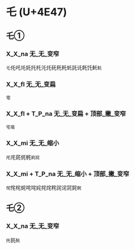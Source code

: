 # 乇 (U+4E47)

## 乇①

### X_X_na 无_无_变窄
`乇`仛吒圫奼托杔汑灹矺秅籷虴託讬飥饦魠`馲`

### X_X_fl 无_无_变扁
`䨋`

### X_X_fl + T_P_na 无_无_变扁 + 顶部_撇_变窄
`宅亳`

### X_X_mi 无_无_缩小 
`厇`㡯䒲侂䅊`㢉䆛`

### X_X_mi + T_P_na 无_无_缩小 + 顶部_撇_变窄
`侘`㤞㭦䖳咤垞姹挓烢秺詫诧㓃䤩`䯔`

## 乇②

### X_X_na 无_无_变窄
`扥`䤜`䣨`